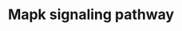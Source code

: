---
annotations:
- type: Pathway Ontology
  value: mitogen activated protein kinase signaling pathway
authors:
- S.Burel
- MaintBot
- Khanspers
- Ddigles
- Mkutmon
- DeSl
- Eweitz
description: 'The mitogen-activated protein kinase (MAPK) cascade is a highly conserved
  module that is involved in various cellular functions, including cell proliferation,
  differentiation and migration. Mammals express at least four distinctly regulated
  groups of MAPKs, extracellular signal-related kinases (ERK)-1/2, Jun amino-terminal
  kinases (JNK1/2/3), p38 proteins (p38alpha/beta/gamma/delta) and ERK5, that are
  activated by specific MAPKKs: MEK1/2 for ERK1/2, MKK3/6 for the p38, MKK4/7 (JNKK1/2)
  for the JNKs, and MEK5 for ERK5. Each MAPKK, however, can be activated by more than
  one MAPKKK, increasing the complexity and diversity of MAPK signalling. Presumably
  each MAPKKK confers responsiveness to distinct stimuli. For example, activation
  of ERK1/2 by growth factors depends on the MAPKKK c-Raf, but other MAPKKKs may activate
  ERK1/2 in response to pro-inflammatory stimuli.  Source: KEGG http://www.genome.jp/dbget-bin/www_bget?pathway:map04010'
last-edited: 2021-05-23
organisms:
- Mus musculus
redirect_from:
- /index.php/Pathway:WP493
- /instance/WP493
schema-jsonld:
- '@context': https://schema.org/
  '@id': https://wikipathways.github.io/pathways/WP493.html
  '@type': Dataset
  creator:
    '@type': Organization
    name: WikiPathways
  description: 'The mitogen-activated protein kinase (MAPK) cascade is a highly conserved
    module that is involved in various cellular functions, including cell proliferation,
    differentiation and migration. Mammals express at least four distinctly regulated
    groups of MAPKs, extracellular signal-related kinases (ERK)-1/2, Jun amino-terminal
    kinases (JNK1/2/3), p38 proteins (p38alpha/beta/gamma/delta) and ERK5, that are
    activated by specific MAPKKs: MEK1/2 for ERK1/2, MKK3/6 for the p38, MKK4/7 (JNKK1/2)
    for the JNKs, and MEK5 for ERK5. Each MAPKK, however, can be activated by more
    than one MAPKKK, increasing the complexity and diversity of MAPK signalling. Presumably
    each MAPKKK confers responsiveness to distinct stimuli. For example, activation
    of ERK1/2 by growth factors depends on the MAPKKK c-Raf, but other MAPKKKs may
    activate ERK1/2 in response to pro-inflammatory stimuli.  Source: KEGG http://www.genome.jp/dbget-bin/www_bget?pathway:map04010'
  keywords:
  - Tgfb2
  - Map4k1
  - Prkcc
  - Pak1
  - Casp2
  - Casp6
  - Map2k6
  - Rap1b
  - Rap1a
  - Il1r1
  - Map3k6
  - Casp3
  - Cdc25b
  - Ptpn5
  - Map2k4
  - fgfr
  - Hspa5
  - Bdnf
  - Jund
  - Map3k7
  - Nf1
  - Ptprr
  - Prkcz
  - Traf2
  - Map4k3
  - Stk3
  - cAMP
  - Dusp10
  - Rasgrp1
  - Ntf5
  - Mef2c
  - Pdgfb
  - Arrb2
  - Rasa1
  - Braf
  - Cdc42
  - Elk1
  - Ppp3r2
  - Mapk6
  - Akt2
  - nfat2/4
  - Ptpn7
  - Casp1
  - Atf2
  - Fasl
  - Raf1
  - Hspa8
  - Egf
  - Kras
  - Mapkapk5
  - Nfkb1
  - Gna12
  - Gck
  - Sos2
  - Mink1
  - Mapk10
  - Fgf4
  - Mapkapk2
  - Grb2
  - Tnf
  - Mapk12
  - Ntrk1
  - Dusp7
  - Myc
  - Arrb1
  - Cd14
  - Map2k2
  - Srf
  - Gadd45a
  - msk1/2
  - Rasa2
  - Tmem37
  - Rps6ka3
  - Pla2g5
  - Map2k1
  - Ikbkg
  - Rasgrp4
  - Ikbkb
  - Dusp1
  - Tgfb3
  - JNK & p38 MAP kinase pathway
  - Taok2
  - Mras
  - Mapk14
  - Classical MAP kinase Pathway
  - Mapk4
  - Il1a
  - Dusp5
  - mnk1/2
  - Nras
  - Rasgrf2
  - Taok1
  - Mapk13
  - Prkcb
  - Ppp3cc
  - Sap1a
  - Tgfb1
  - Crk
  - Pak2
  - Jun
  - Casp8
  - Rac2
  - Pdgfrb
  - Tgfbr2
  - Casp7
  - Dusp4
  - Prkch
  - Nlk
  - Akt1
  - Hspa1a
  - Ppm1b
  - Map2k7
  - mkk3
  - Traf6
  - Ppp3r1
  - Tgfbr1
  - Atf4
  - Mapk3
  - Mapk8
  - Map3k11
  - Mapk1
  - Prkcd
  - Fas
  - Max
  - Mapt
  - Rac1
  - Pla2g10
  - Map3k14
  - Acvr1b
  - ERK5 pathway
  - Nr4a1
  - Fos
  - Casp9
  - Mos
  - Daxx
  - Ngf
  - Egfr
  - Map2k1|P1
  - MEKK2/3
  - Map3k7ip1
  - Crkl
  - Map3k5
  - Map3k1
  - Mapk9
  - Ecsit
  - Ppp3ca
  - Il1r2
  - Ppm1a
  - Dusp6
  - Map3k8
  - Prkaca
  - Stmn1
  - Hspb2
  - Acvr1c
  - Mapk8ip3
  - sap1a
  - Flna
  - Hspb1
  - Map3k12
  - Il1b
  - Map3k7ip2
  - Map4k4
  - Map3k13
  - Ppp3cb
  - Mapk7
  - Map3k4
  - Akt3
  - Map2k5
  - Trp53
  - Ppp5c
  - B230120H23Rik
  - Ddit3
  license: CC0
  name: Mapk signaling pathway
seo: CreativeWork
title: Mapk signaling pathway
wpid: WP493
---